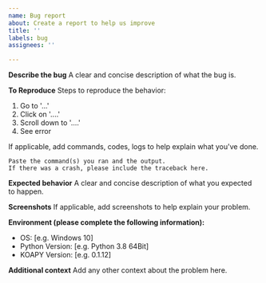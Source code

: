 ```yaml
---
name: Bug report
about: Create a report to help us improve
title: ''
labels: bug
assignees: ''

---
```


**Describe the bug**
A clear and concise description of what the bug is.

**To Reproduce**
Steps to reproduce the behavior:
1. Go to '...'
2. Click on '....'
3. Scroll down to '....'
4. See error

If applicable, add commands, codes, logs to help explain what you've done.
```
Paste the command(s) you ran and the output.
If there was a crash, please include the traceback here.
```

**Expected behavior**
A clear and concise description of what you expected to happen.

**Screenshots**
If applicable, add screenshots to help explain your problem.

**Environment (please complete the following information):**
 - OS: [e.g. Windows 10]
 - Python Version: [e.g. Python 3.8 64Bit]
 - KOAPY Version: [e.g. 0.1.12]

**Additional context**
Add any other context about the problem here.
